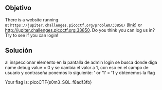 ## Objetivo
There is a website running at `https://jupiter.challenges.picoctf.org/problem/33850/` ([link](https://jupiter.challenges.picoctf.org/problem/33850/)) or http://jupiter.challenges.picoctf.org:33850. Do you think you can log us in? Try to see if you can login!

## Solución
al inspeccionar elemento en la pantalla de admin login se busca donde diga name debug value = 0 y se cambia el valor a 1, con eso en el campo de usuario y contraseña ponemos lo siguiente: ' or '1' = '1 y obtenemos la flag

Your flag is: picoCTF{s0m3_SQL_f8adf3fb}
